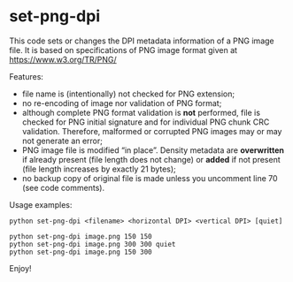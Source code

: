 # set-png-dpi
This code sets or changes the DPI metadata information of a PNG image file. It is based on specifications of PNG image format given at https://www.w3.org/TR/PNG/

Features:
- file name is (intentionally) not checked for PNG extension;
- no re-encoding of image nor validation of PNG format;
- although complete PNG format validation is **not** performed, file is checked for PNG initial signature and for individual PNG chunk CRC validation. Therefore, malformed or corrupted PNG images may or may not generate an error;
- PNG image file is modified “in place”. Density metadata are **overwritten** if already present (file length does not change) or **added** if not present (file length increases by exactly 21 bytes);
- no backup copy of original file is made unless you uncomment line 70 (see code comments).

Usage examples:

````
python set-png-dpi <filename> <horizontal DPI> <vertical DPI> [quiet]

python set-png-dpi image.png 150 150
python set-png-dpi image.png 300 300 quiet
python set-png-dpi image.png 150 300
````

Enjoy!
